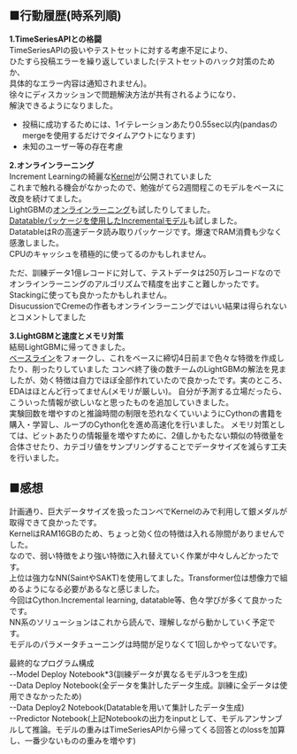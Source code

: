 
## ■行動履歴(時系列順)  
**1.TimeSeriesAPIとの格闘**  
TimeSeriesAPIの扱いやテストセットに対する考慮不足により、  
  ひたすら投稿エラーを繰り返していました(テストセットのハック対策のためか、  
  具体的なエラー内容は通知されません)。  
  徐々にディスカッションで問題解決方法が共有されるようになり、  
  解決できるようになりました。  
  * 投稿に成功するためには、1イテレーションあたり0.55sec以内(pandasのmergeを使用するだけでタイムアウトになります)  
  * 未知のユーザー等の存在考慮
  
  
**2.オンラインラーニング**  
Increment Learningの綺麗な[Kernel](https://www.kaggle.com/spacelx/2020-r3id-incremental-learning-pytorch-creme)が公開されていました  
これまで触れる機会がなかったので、勉強がてら2週間程このモデルをベースに改良を続けてました。  
LightGBMの[オンラインラーニング](https://gist.github.com/goraj/6df8f22a49534e042804a299d81bf2d6)も試したりしてました。  
[Datatableパッケージを使用したIncrementalモデル](https://www.kaggle.com/rohanrao/riiid-ftrl-ftw)も試しました。  
DatatableはRの高速データ読み取りパッケージです。爆速でRAM消費も少なく感激しました。  
CPUのキャッシュを積極的に使ってるのかもしれません。  

ただ、訓練データ1億レコードに対して、テストデータは250万レコードなので  
オンラインラーニングのアルゴリズムで精度を出すこと難しかったです。  
Stackingに使っても良かったかもしれません。  
DisucussionでCremeの作者もオンラインラーニングではいい結果は得られないとコメントしてました  

**3.LightGBMと速度とメモリ対策**  
結局LightGBMに帰ってきました。  
[ベースライン](https://www.kaggle.com/its7171/lgbm-with-loop-feature-engineering)をフォークし、これをベースに締切4日前まで色々な特徴を作成したり、削ったりしていました
コンペ終了後の数チームのLightGBMの解法を見ましたが、効く特徴は自力でほぼ全部作れていたので良かったです。実のところ、EDAはほとんど行ってません(メモリが厳しい)。 
自分が予測する立場だったら、こういった情報が欲しいなと思ったものを追加していきました。  
実験回数を増やすのと推論時間の制限を恐れなくていいようにCythonの書籍を購入・学習し、ループのCython化を進め高速化を行いました。 
メモリ対策としては、ビットあたりの情報量を増やすために、2値しかもたない類似の特徴量を合体させたり、カテゴリ値をサンプリングすることでデータサイズを減らす工夫を行いました。  

## ■感想
計画通り、巨大データサイズを扱ったコンペでKernelのみで利用して銀メダルが取得できて良かったです。  
KernelはRAM16GBのため、ちょっと効く位の特徴は入れる隙間がありませんでした。  
なので、弱い特徴をより強い特徴に入れ替えていく作業が中々しんどかったです。  
上位は強力なNN(SaintやSAKT)を使用してました。Transformer位は想像力で組めるようになる必要があるなと感じました。  
今回はCython.Incremental learning, datatable等、色々学びが多くて良かったです。  
NN系のソリューションはこれから読んで、理解しながら動かしていく予定です。  
モデルのパラメータチューニングは時間が足りなくて1回しかやってないです。  


最終的なプログラム構成  
--Model Deploy Notebook*3(訓練データが異なるモデル3つを生成)  
--Data Deploy Notebook(全データを集計したデータ生成。訓練に全データは使用できなかったため)  
--Data Deploy2 Notebook(Datatableを用いて集計したデータ生成)  
--Predictor Notebook(上記Notebookの出力をinputとして、モデルアンサンブルして推論。モデルの重みはTimeSeriesAPIから帰ってくる回答とのlossを加算し、一番少ないものの重みを増やす)

